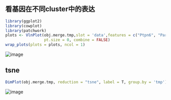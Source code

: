 ## 看基因在不同cluster中的表达
```r
library(ggplot2)
library(cowplot)
library(patchwork)
plots <- VlnPlot(obj.merge.tmp,slot = 'data',features = c("Ptpn6", "Park7", "P2ry12"), split.by = "celltype.group", group.by = "tmp",
                 pt.size = 0, combine = FALSE)
wrap_plots(plots = plots, ncol = 1)
```
![image](https://user-images.githubusercontent.com/41554601/196691830-ca41c3cb-ee7e-4def-b0fb-52da6eb1d652.png)

## tsne
```r
DimPlot(obj.merge.tmp, reduction = "tsne", label = T, group.by = 'tmp')
```
![image](https://user-images.githubusercontent.com/41554601/196691802-a7936699-15f5-42a6-9887-214ad5c22746.png)


